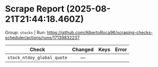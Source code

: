 # Scrape Report (2025-08-21T21:44:18.460Z)

Group: `stocks`  |  Run: https://github.com/AlbertoRoca96/scraping-checks-scheduler/actions/runs/17139832237

| Check | Changed | Keys | Error |
|---|:---:|:--|:--|
| `stock_ntdoy_global_quote` | — |  |  |
